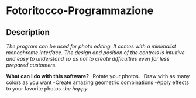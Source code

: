 # Fotoritocco-Programmazione

## Description

*The program can be used for photo editing. It comes with a minimalist monochrome interface. The design and position of the controls is intuitive and easy to understand so as not to create difficulties even for less prepared customers.*

**What can I do with this software?**
-Rotate your photos.
-Draw with as many colors as you want
-Create amazing geometric combinations
-Apply effects to your favorite photos
-*be happy*
